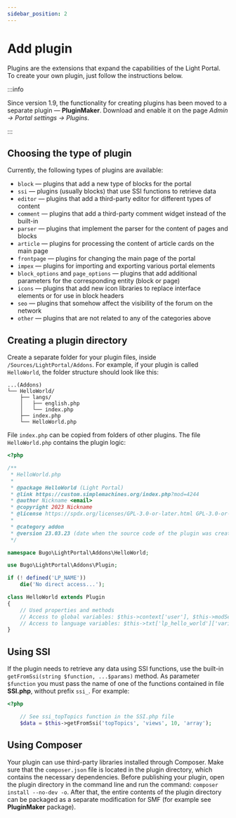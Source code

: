 ```yaml
---
sidebar_position: 2
---
```


# Add plugin
Plugins are the extensions that expand the capabilities of the Light Portal. To create your own plugin, just follow the instructions below.

:::info

Since version 1.9, the functionality for creating plugins has been moved to a separate plugin — **PluginMaker**. Download and enable it on the page _Admin -> Portal settings -> Plugins_.

:::

## Choosing the type of plugin
Currently, the following types of plugins are available:

* `block` — plugins that add a new type of blocks for the portal
* `ssi` — plugins (usually blocks) that use SSI functions to retrieve data
* `editor` — plugins that add a third-party editor for different types of content
* `comment` — plugins that add a third-party comment widget instead of the built-in
* `parser` — plugins that implement the parser for the content of pages and blocks
* `article` — plugins for processing the content of article cards on the main page
* `frontpage` — plugins for changing the main page of the portal
* `impex` — plugins for importing and exporting various portal elements
* `block_options` and `page_options` — plugins that add additional parameters for the corresponding entity (block or page)
* `icons` — plugins that add new icon libraries to replace interface elements or for use in block headers
* `seo` — plugins that somehow affect the visibility of the forum on the network
* `other` — plugins that are not related to any of the categories above

## Creating a plugin directory
Create a separate folder for your plugin files, inside `/Sources/LightPortal/Addons`. For example, if your plugin is called `HelloWorld`, the folder structure should look like this:

```
...(Addons)
└── HelloWorld/
    ├── langs/
    │   ├── english.php
    │   └── index.php
    ├── index.php
    └── HelloWorld.php
```

File `index.php` can be copied from folders of other plugins. The file `HelloWorld.php` contains the plugin logic:

```php
<?php

/**
 * HelloWorld.php
 *
 * @package HelloWorld (Light Portal)
 * @link https://custom.simplemachines.org/index.php?mod=4244
 * @author Nickname <email>
 * @copyright 2023 Nickname
 * @license https://spdx.org/licenses/GPL-3.0-or-later.html GPL-3.0-or-later
 *
 * @category addon
 * @version 23.03.23 (date when the source code of the plugin was created or last updated, in the format dd.mm.yy)
 */

namespace Bugo\LightPortal\Addons\HelloWorld;

use Bugo\LightPortal\Addons\Plugin;

if (! defined('LP_NAME'))
	die('No direct access...');

class HelloWorld extends Plugin
{
    // Used properties and methods
    // Access to global variables: $this->context['user'], $this->modSettings['variable'], etc.
    // Access to language variables: $this->txt['lp_hello_world']['variable_name']
}

```

## Using SSI
If the plugin needs to retrieve any data using SSI functions, use the built-in `getFromSsi(string $function, ...$params)` method. As parameter `$function` you must pass the name of one of the functions contained in file **SSI.php**, without prefix `ssi_`. For example:

```php
<?php

    // See ssi_topTopics function in the SSI.php file
    $data = $this->getFromSsi('topTopics', 'views', 10, 'array');
```

## Using Composer
Your plugin can use third-party libraries installed through Composer. Make sure that the `composer.json` file is located in the plugin directory, which contains the necessary dependencies. Before publishing your plugin, open the plugin directory in the command line and run the command: `composer install --no-dev -o`. After that, the entire contents of the plugin directory can be packaged as a separate modification for SMF (for example see **PluginMaker** package).
